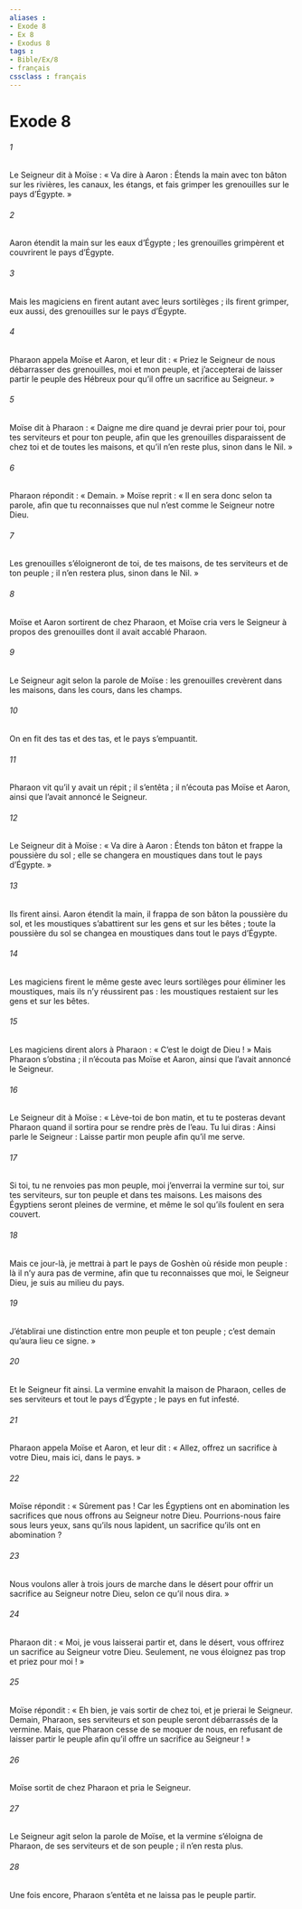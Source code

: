 ```yaml
---
aliases : 
- Exode 8
- Ex 8
- Exodus 8
tags : 
- Bible/Ex/8
- français
cssclass : français
---
```


# Exode 8

###### 1
Le Seigneur dit à Moïse : « Va dire à Aaron : Étends la main avec ton bâton sur les rivières, les canaux, les étangs, et fais grimper les grenouilles sur le pays d’Égypte. »
###### 2
Aaron étendit la main sur les eaux d’Égypte ; les grenouilles grimpèrent et couvrirent le pays d’Égypte.
###### 3
Mais les magiciens en firent autant avec leurs sortilèges ; ils firent grimper, eux aussi, des grenouilles sur le pays d’Égypte.
###### 4
Pharaon appela Moïse et Aaron, et leur dit : « Priez le Seigneur de nous débarrasser des grenouilles, moi et mon peuple, et j’accepterai de laisser partir le peuple des Hébreux pour qu’il offre un sacrifice au Seigneur. »
###### 5
Moïse dit à Pharaon : « Daigne me dire quand je devrai prier pour toi, pour tes serviteurs et pour ton peuple, afin que les grenouilles disparaissent de chez toi et de toutes les maisons, et qu’il n’en reste plus, sinon dans le Nil. »
###### 6
Pharaon répondit : « Demain. » Moïse reprit : « Il en sera donc selon ta parole, afin que tu reconnaisses que nul n’est comme le Seigneur notre Dieu.
###### 7
Les grenouilles s’éloigneront de toi, de tes maisons, de tes serviteurs et de ton peuple ; il n’en restera plus, sinon dans le Nil. »
###### 8
Moïse et Aaron sortirent de chez Pharaon, et Moïse cria vers le Seigneur à propos des grenouilles dont il avait accablé Pharaon.
###### 9
Le Seigneur agit selon la parole de Moïse : les grenouilles crevèrent dans les maisons, dans les cours, dans les champs.
###### 10
On en fit des tas et des tas, et le pays s’empuantit.
###### 11
Pharaon vit qu’il y avait un répit ; il s’entêta ; il n’écouta pas Moïse et Aaron, ainsi que l’avait annoncé le Seigneur.
###### 12
Le Seigneur dit à Moïse : « Va dire à Aaron : Étends ton bâton et frappe la poussière du sol ; elle se changera en moustiques dans tout le pays d’Égypte. »
###### 13
Ils firent ainsi. Aaron étendit la main, il frappa de son bâton la poussière du sol, et les moustiques s’abattirent sur les gens et sur les bêtes ; toute la poussière du sol se changea en moustiques dans tout le pays d’Égypte.
###### 14
Les magiciens firent le même geste avec leurs sortilèges pour éliminer les moustiques, mais ils n’y réussirent pas : les moustiques restaient sur les gens et sur les bêtes.
###### 15
Les magiciens dirent alors à Pharaon : « C’est le doigt de Dieu ! » Mais Pharaon s’obstina ; il n’écouta pas Moïse et Aaron, ainsi que l’avait annoncé le Seigneur.
###### 16
Le Seigneur dit à Moïse : « Lève-toi de bon matin, et tu te posteras devant Pharaon quand il sortira pour se rendre près de l’eau. Tu lui diras : Ainsi parle le Seigneur : Laisse partir mon peuple afin qu’il me serve.
###### 17
Si toi, tu ne renvoies pas mon peuple, moi j’enverrai la vermine sur toi, sur tes serviteurs, sur ton peuple et dans tes maisons. Les maisons des Égyptiens seront pleines de vermine, et même le sol qu’ils foulent en sera couvert.
###### 18
Mais ce jour-là, je mettrai à part le pays de Goshèn où réside mon peuple : là il n’y aura pas de vermine, afin que tu reconnaisses que moi, le Seigneur Dieu, je suis au milieu du pays.
###### 19
J’établirai une distinction entre mon peuple et ton peuple ; c’est demain qu’aura lieu ce signe. »
###### 20
Et le Seigneur fit ainsi. La vermine envahit la maison de Pharaon, celles de ses serviteurs et tout le pays d’Égypte ; le pays en fut infesté.
###### 21
Pharaon appela Moïse et Aaron, et leur dit : « Allez, offrez un sacrifice à votre Dieu, mais ici, dans le pays. »
###### 22
Moïse répondit : « Sûrement pas ! Car les Égyptiens ont en abomination les sacrifices que nous offrons au Seigneur notre Dieu. Pourrions-nous faire sous leurs yeux, sans qu’ils nous lapident, un sacrifice qu’ils ont en abomination ?
###### 23
Nous voulons aller à trois jours de marche dans le désert pour offrir un sacrifice au Seigneur notre Dieu, selon ce qu’il nous dira. »
###### 24
Pharaon dit : « Moi, je vous laisserai partir et, dans le désert, vous offrirez un sacrifice au Seigneur votre Dieu. Seulement, ne vous éloignez pas trop et priez pour moi ! »
###### 25
Moïse répondit : « Eh bien, je vais sortir de chez toi, et je prierai le Seigneur. Demain, Pharaon, ses serviteurs et son peuple seront débarrassés de la vermine. Mais, que Pharaon cesse de se moquer de nous, en refusant de laisser partir le peuple afin qu’il offre un sacrifice au Seigneur ! »
###### 26
Moïse sortit de chez Pharaon et pria le Seigneur.
###### 27
Le Seigneur agit selon la parole de Moïse, et la vermine s’éloigna de Pharaon, de ses serviteurs et de son peuple ; il n’en resta plus.
###### 28
Une fois encore, Pharaon s’entêta et ne laissa pas le peuple partir.
